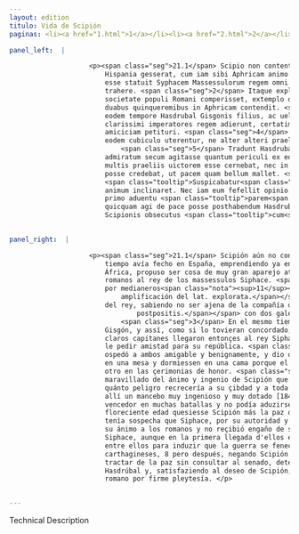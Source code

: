 ```yaml
---
layout: edition
titulo: Vida de Scipión
paginas: <li><a href="1.html">1</a></li><li><a href="2.html">2</a></li><li><a href="3.html">3</a></li><li><a href="4.html">4</a></li><li><a href="5.html">5</a></li><li><a href="6.html">6</a></li><li><a href="7.html">7</a></li><li><a href="8.html">8</a></li><li><a href="9.html">9</a></li><li><a href="10.html">10</a></li><li><a href="11.html">11</a></li><li><a href="12.html">12</a></li><li><a href="13.html">13</a></li><li><a href="14.html">14</a></li><li><a href="15.html">15</a></li><li><a href="16.html">16</a></li><li><a href="17.html">17</a></li><li><a href="18.html">18</a></li><li><a href="19.html">19</a></li><li><a href="20.html">20</a></li><li><a href="21.html">21</a></li><li><a href="22.html">22</a></li><li><a href="23.html">23</a></li><li><a href="24.html">24</a></li><li><a href="25.html">25</a></li><li><a href="26.html">26</a></li><li><a href="27.html">27</a></li><li><a href="28.html">28</a></li><li><a href="29.html">29</a></li><li><a href="30.html">30</a></li><li><a href="31.html">31</a></li><li><a href="32.html">32</a></li><li><a href="33.html">33</a></li><li><a href="34.html">34</a></li><li><a href="35.html">35</a></li><li><a href="36.html">36</a></li><li><a href="37.html">37</a></li><li><a href="38.html">38</a></li><li><a href="39.html">39</a></li><li><a href="40.html">40</a></li><li><a href="41.html">41</a></li><li><a href="42.html">42</a></li><li><a href="43.html">43</a></li><li><a href="44.html">44</a></li><li><a href="45.html">45</a></li><li><a href="46.html">46</a></li><li><a href="47.html">47</a></li><li><a href="48.html">48</a></li><li><a href="49.html">49</a></li><li><a href="50.html">50</a></li><li><a href="51.html">51</a></li><li><a href="52.html">52</a></li><li><a href="53.html">53</a></li><li><a href="54.html">54</a></li><li><a href="55.html">55</a></li><li><a href="56.html">56</a></li><li><a href="57.html">57</a></li><li><a href="58.html">58</a></li><li><a href="59.html">59</a></li><li><a href="60.html">60</a></li><li><a href="61.html">61</a></li><li><a href="62.html">62</a></li><li><a href="63.html">63</a></li><li><a href="64.html">64</a></li><li><a href="65.html">65</a></li><li><a href="66.html">66</a></li><li><a href="67.html">67</a></li><li><a href="68.html">68</a></li><li><a href="69.html">69</a></li><li><a href="70.html">70</a></li><li><a href="71.html">71</a></li><li><a href="72.html">72</a></li><li><a href="73.html">73</a></li><li><a href="74.html">74</a></li>

panel_left:  |

                    <p><span class="seg">21.1</span> Scipio non contentus maximis rebus, quas breui tempore in
                        Hispania gesserat, cum iam sibi Aphricam animo destinaret, commodissimum
                        esse statuit Syphacem Massessulorum regem omni arte in Romanorum amiciciam
                        trahere. <span class="seg">2</span> Itaque explorata uoluntate regis, cum non alienam a
                        societate populi Romani comperisset, extemplo omnibus rebus postpositis
                        duabus quinqueremibus in Aphricam contendit. <span class="seg">3</span> Veniebat a Gadibus
                        eodem tempore Hasdrubal Gisgonis filius, ac ueluti ex composito hi duo
                        clarissimi imperatores regem adierunt, certatim quisque pro sua republica
                        amiciciam petituri. <span class="seg">4</span> Syphax <span class="tooltip">hospitio ambos<span class="tooltiptext">ambos hospitio #M </span></span> comiter benigneque accepit, operamque dedit ut pariter eadem mensa
                        eodem cubiculo uterentur, ne alter alteri praelatus in honore uideri posset.
                            <span class="seg">5</span> Tradunt Hasdrubalem praesentis Scipionis animum ingeniumque
                        admiratum secum agitasse quantum periculi ex eo uiro suae ciuitati <span class="tooltip">atque omni Aphricae<span class="tooltiptext">atque Affrice #M #U </span></span> immineret. Iuuenem enim acrem et summis uirtutibus praeditum, tum
                        multis praeliis uictorem esse cernebat, nec in tam florenti aetate adduci
                        posse credebat, ut pacem quam bellum mallet. <span class="seg">6</span>
                        <span class="tooltip">Suspicabatur<span class="tooltiptext">Suspicatur #U </span></span> etiam ne Syphax eius auctoritate et praesentia motus ad Romanos
                        animum inclinaret. Nec iam eum fefellit opinio. <span class="seg">7</span> Nam Syphax etsi
                        primo aduentu <span class="tooltip">parem<span class="tooltiptext">palam #U </span></span> se utrisque praebens sermonem induxisset de finiendo inter <span class="tooltip">Romanos Carthaginensesque<span class="tooltiptext">Romanos Cathaginienses #E Romanos et Carthaginenses  #F #M #N #P #R #S #U #W </span></span> bello, <span class="seg">8</span> tamen postea negante Scipione inconsulto senatu
                        quicquam agi de pace posse posthabendum Hasdrubalem censuit, ac desiderio
                        Scipionis obsecutus <span class="tooltip">cum<span class="tooltiptext">eum #s </span></span> populo Romano foedus iniit.</p>
                

panel_right:  |

                    <p><span class="seg">21.1</span> Scipión aún no contento de las muy grandes cosas que en breve
                        tiempo avía fecho en España, emprendiendo ya en su ánimo la conquista de
                        África, propuso ser cosa de muy gran aparejo atraer a la amistad de los
                        romanos al rey de los massessulos Siphace. <span class="seg">2</span> Assí que, conoscida
                        por medianeros<span class="nota"><sup>11</sup><span class="texto_nota">conoscida por medianeros: traducción por
                            amplificación del lat. explorata.</span></span> la voluntad
                        del rey, sabiendo no ser ajena de la compañía del pueblo romano, luego<span class="nota"><sup>12</sup><span class="texto_nota">P. omite la construcción absoluta lat. omnibus rebus
                                postpositis.</span></span> con dos galeas passó en África.
                            <span class="seg">3</span> En el mesmo tiempo venía de Cádiz Hasdrúbal, fijo de
                        Gisgón, y assí, como si lo tovieran concordado, acaesçió que estos dos muy
                        claros capitanes llegaron entonçes al rey Siphace cada uno contendiendo de
                        le pedir amistad para su república. <span class="seg">4</span> Siphace los reçibió y
                        ospedó a ambos amigable y benignamente, y dio orden como estoviessen ambos
                        en una mesa y dormiessen en una cama porque el uno no fuesse prefirido al
                        otro en las çerimonias de honor. <span class="seg">5</span> Escriven que Hasdrúbal,
                        maravillado del ánimo y ingenio de Scipión que era presente, pensava consigo
                        quánto peligro recrecería a su çibdad y a toda África de aquel varón. Mirava
                        allí un mancebo muy ingenioso y muy dotado [184v,b] de soberanas virtudes y
                        vencedor en muchas batallas y no podía aduzirse a creer que en tan
                        floreciente edad quesiesse Scipión más la paz que la guerra. <span class="seg">6</span> Y
                        tenía sospecha que Siphace, por su autoridad y presencia, antes inclinaría
                        su ánimo a los romanos y no reçibió engaño de su opinión. <span class="seg">7</span> Ca
                        Siphace, aunque en la primera llegada d'ellos egualmente començó fablar
                        entre ellos para induzir que la guerra se feneciesse entre los romanos y los
                        carthagineses, 8 pero después, negando Scipión que podiesse cosa alguna
                        tractar de la paz sin consultar al senado, determinó el rey de posponer a
                        Hasdrúbal y, satisfaziendo al deseo de Scipión, acordose con el pueblo
                        romano por firme pleytesía. </p>
                

---
```


Technical Description 